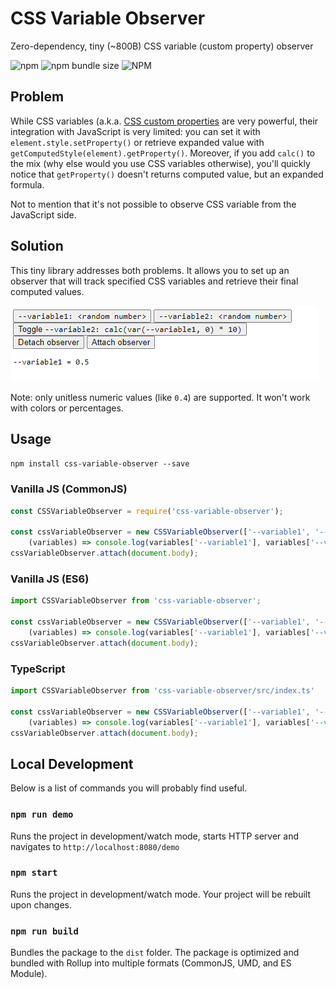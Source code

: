 # CSS Variable Observer

Zero-dependency, tiny (~800B) CSS variable (custom property) observer

![npm](https://img.shields.io/npm/v/css-variable-observer)
![npm bundle size](https://img.shields.io/bundlephobia/minzip/css-variable-observer)
![NPM](https://img.shields.io/npm/l/css-variable-observer)

## Problem

While CSS variables (a.k.a. [CSS custom properties](https://developer.mozilla.org/en-US/docs/Web/CSS/Using_CSS_custom_properties) are 
very powerful, their integration with JavaScript is very limited: you can set it with `element.style.setProperty()`
or retrieve expanded value with `getComputedStyle(element).getProperty()`. Moreover, if you add `calc()` to the mix
(why else would you use CSS variables otherwise), you'll quickly notice that `getProperty()` doesn't returns computed
value, but an expanded formula.

Not to mention that it's not possible to observe CSS variable from the JavaScript side.

## Solution

This tiny library addresses both problems. It allows you to set up an observer that will track specified
CSS variables and retrieve their final computed values.

![Demo](demo/demo-recording.gif)

Note: only unitless numeric values (like `0.4`) are supported. It won't work with colors or percentages. 

## Usage

`npm install css-variable-observer --save`

### Vanilla JS (CommonJS)
```js
const CSSVariableObserver = require('css-variable-observer');

const cssVariableObserver = new CSSVariableObserver(['--variable1', '--variable2'],
    (variables) => console.log(variables['--variable1'], variables['--variable2']));
cssVariableObserver.attach(document.body);
```

### Vanilla JS (ES6)
```js
import CSSVariableObserver from 'css-variable-observer';

const cssVariableObserver = new CSSVariableObserver(['--variable1', '--variable2'],
    (variables) => console.log(variables['--variable1'], variables['--variable2']));
cssVariableObserver.attach(document.body);
```

### TypeScript
```typescript
import CSSVariableObserver from 'css-variable-observer/src/index.ts'

const cssVariableObserver = new CSSVariableObserver(['--variable1', '--variable2'],
    (variables) => console.log(variables['--variable1'], variables['--variable2']));
cssVariableObserver.attach(document.body);
```

## Local Development

Below is a list of commands you will probably find useful.

### `npm run demo`

Runs the project in development/watch mode, starts HTTP server and navigates to `http://localhost:8080/demo` 

### `npm start`

Runs the project in development/watch mode. Your project will be rebuilt upon changes. 

### `npm run build`

Bundles the package to the `dist` folder.
The package is optimized and bundled with Rollup into multiple formats (CommonJS, UMD, and ES Module).